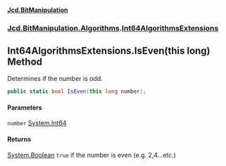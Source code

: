 #### [Jcd.BitManipulation](index.md 'index')

### [Jcd.BitManipulation.Algorithms](Jcd.BitManipulation.Algorithms.md 'Jcd.BitManipulation.Algorithms').[Int64AlgorithmsExtensions](Jcd.BitManipulation.Algorithms.Int64AlgorithmsExtensions.md 'Jcd.BitManipulation.Algorithms.Int64AlgorithmsExtensions')

## Int64AlgorithmsExtensions.IsEven(this long) Method

Determines if the number is odd.

```csharp
public static bool IsEven(this long number);
```

#### Parameters

<a name='Jcd.BitManipulation.Algorithms.Int64AlgorithmsExtensions.IsEven(thislong).number'></a>

`number` [System.Int64](https://docs.microsoft.com/en-us/dotnet/api/System.Int64 'System.Int64')

#### Returns

[System.Boolean](https://docs.microsoft.com/en-us/dotnet/api/System.Boolean 'System.Boolean')
`true` if the number is even (e.g. 2,4...etc.)